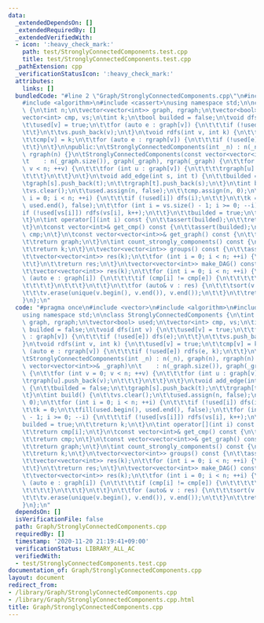 ```yaml
---
data:
  _extendedDependsOn: []
  _extendedRequiredBy: []
  _extendedVerifiedWith:
  - icon: ':heavy_check_mark:'
    path: test/StronglyConnectedComponents.test.cpp
    title: test/StronglyConnectedComponents.test.cpp
  _pathExtension: cpp
  _verificationStatusIcon: ':heavy_check_mark:'
  attributes:
    links: []
  bundledCode: "#line 2 \"Graph/StronglyConnectedComponents.cpp\"\n#include <vector>\n\
    #include <algorithm>\n#include <cassert>\nusing namespace std;\n\nclass StronglyConnectedComponents\
    \ {\n\tint n;\n\tvector<vector<int>> graph, rgraph;\n\tvector<bool> used;\n\t\
    vector<int> cmp, vs;\n\tint k;\n\tbool builded = false;\n\tvoid dfs(int v) {\n\
    \t\tused[v] = true;\n\t\tfor (auto e : graph[v]) {\n\t\t\tif (!used[e]) dfs(e);\n\
    \t\t}\n\t\tvs.push_back(v);\n\t}\n\tvoid rdfs(int v, int k) {\n\t\tused[v] = true;\n\
    \t\tcmp[v] = k;\n\t\tfor (auto e : rgraph[v]) {\n\t\t\tif (!used[e]) rdfs(e, k);\n\
    \t\t}\n\t}\n\npublic:\n\tStronglyConnectedComponents(int _n) : n(_n), graph(n),\
    \ rgraph(n) {}\n\tStronglyConnectedComponents(const vector<vector<int>>& _graph)\n\
    \t    : n(_graph.size()), graph(_graph), rgraph(_graph) {\n\t\tfor (int v = 0;\
    \ v < n; ++v) {\n\t\t\tfor (int u : graph[v]) {\n\t\t\t\trgraph[u].push_back(v);\n\
    \t\t\t}\n\t\t}\n\t}\n\tvoid add_edge(int s, int t) {\n\t\tbuilded = false;\n\t\
    \tgraph[s].push_back(t);\n\t\trgraph[t].push_back(s);\n\t}\n\tint build() {\n\t\
    \tvs.clear();\n\t\tused.assign(n, false);\n\t\tcmp.assign(n, 0);\n\t\tfor (int\
    \ i = 0; i < n; ++i) {\n\t\t\tif (!used[i]) dfs(i);\n\t\t}\n\t\tk = 0;\n\t\tfill(used.begin(),\
    \ used.end(), false);\n\t\tfor (int i = vs.size() - 1; i >= 0; --i) {\n\t\t\t\
    if (!used[vs[i]]) rdfs(vs[i], k++);\n\t\t}\n\t\tbuilded = true;\n\t\treturn k;\n\
    \t}\n\tint operator[](int i) const {\n\t\tassert(builded);\n\t\treturn cmp[i];\n\
    \t}\n\tconst vector<int>& get_cmp() const {\n\t\tassert(builded);\n\t\treturn\
    \ cmp;\n\t}\n\tconst vector<vector<int>>& get_graph() const {\n\t\tassert(builded);\n\
    \t\treturn graph;\n\t}\n\tint count_strongly_components() const {\n\t\tassert(builded);\n\
    \t\treturn k;\n\t}\n\tvector<vector<int>> groups() const {\n\t\tassert(builded);\n\
    \t\tvector<vector<int>> res(k);\n\t\tfor (int i = 0; i < n; ++i) {\n\t\t\tres[cmp[i]].push_back(i);\n\
    \t\t}\n\t\treturn res;\n\t}\n\tvector<vector<int>> make_DAG() const {\n\t\tassert(builded);\n\
    \t\tvector<vector<int>> res(k);\n\t\tfor (int i = 0; i < n; ++i) {\n\t\t\tfor\
    \ (auto e : graph[i]) {\n\t\t\t\tif (cmp[i] != cmp[e]) {\n\t\t\t\t\tres[cmp[i]].push_back(cmp[e]);\n\
    \t\t\t\t}\n\t\t\t}\n\t\t}\n\t\tfor (auto& v : res) {\n\t\t\tsort(v.begin(), v.end());\n\
    \t\t\tv.erase(unique(v.begin(), v.end()), v.end());\n\t\t}\n\t\treturn res;\n\t\
    }\n};\n"
  code: "#pragma once\n#include <vector>\n#include <algorithm>\n#include <cassert>\n\
    using namespace std;\n\nclass StronglyConnectedComponents {\n\tint n;\n\tvector<vector<int>>\
    \ graph, rgraph;\n\tvector<bool> used;\n\tvector<int> cmp, vs;\n\tint k;\n\tbool\
    \ builded = false;\n\tvoid dfs(int v) {\n\t\tused[v] = true;\n\t\tfor (auto e\
    \ : graph[v]) {\n\t\t\tif (!used[e]) dfs(e);\n\t\t}\n\t\tvs.push_back(v);\n\t\
    }\n\tvoid rdfs(int v, int k) {\n\t\tused[v] = true;\n\t\tcmp[v] = k;\n\t\tfor\
    \ (auto e : rgraph[v]) {\n\t\t\tif (!used[e]) rdfs(e, k);\n\t\t}\n\t}\n\npublic:\n\
    \tStronglyConnectedComponents(int _n) : n(_n), graph(n), rgraph(n) {}\n\tStronglyConnectedComponents(const\
    \ vector<vector<int>>& _graph)\n\t    : n(_graph.size()), graph(_graph), rgraph(_graph)\
    \ {\n\t\tfor (int v = 0; v < n; ++v) {\n\t\t\tfor (int u : graph[v]) {\n\t\t\t\
    \trgraph[u].push_back(v);\n\t\t\t}\n\t\t}\n\t}\n\tvoid add_edge(int s, int t)\
    \ {\n\t\tbuilded = false;\n\t\tgraph[s].push_back(t);\n\t\trgraph[t].push_back(s);\n\
    \t}\n\tint build() {\n\t\tvs.clear();\n\t\tused.assign(n, false);\n\t\tcmp.assign(n,\
    \ 0);\n\t\tfor (int i = 0; i < n; ++i) {\n\t\t\tif (!used[i]) dfs(i);\n\t\t}\n\
    \t\tk = 0;\n\t\tfill(used.begin(), used.end(), false);\n\t\tfor (int i = vs.size()\
    \ - 1; i >= 0; --i) {\n\t\t\tif (!used[vs[i]]) rdfs(vs[i], k++);\n\t\t}\n\t\t\
    builded = true;\n\t\treturn k;\n\t}\n\tint operator[](int i) const {\n\t\tassert(builded);\n\
    \t\treturn cmp[i];\n\t}\n\tconst vector<int>& get_cmp() const {\n\t\tassert(builded);\n\
    \t\treturn cmp;\n\t}\n\tconst vector<vector<int>>& get_graph() const {\n\t\tassert(builded);\n\
    \t\treturn graph;\n\t}\n\tint count_strongly_components() const {\n\t\tassert(builded);\n\
    \t\treturn k;\n\t}\n\tvector<vector<int>> groups() const {\n\t\tassert(builded);\n\
    \t\tvector<vector<int>> res(k);\n\t\tfor (int i = 0; i < n; ++i) {\n\t\t\tres[cmp[i]].push_back(i);\n\
    \t\t}\n\t\treturn res;\n\t}\n\tvector<vector<int>> make_DAG() const {\n\t\tassert(builded);\n\
    \t\tvector<vector<int>> res(k);\n\t\tfor (int i = 0; i < n; ++i) {\n\t\t\tfor\
    \ (auto e : graph[i]) {\n\t\t\t\tif (cmp[i] != cmp[e]) {\n\t\t\t\t\tres[cmp[i]].push_back(cmp[e]);\n\
    \t\t\t\t}\n\t\t\t}\n\t\t}\n\t\tfor (auto& v : res) {\n\t\t\tsort(v.begin(), v.end());\n\
    \t\t\tv.erase(unique(v.begin(), v.end()), v.end());\n\t\t}\n\t\treturn res;\n\t\
    }\n};\n"
  dependsOn: []
  isVerificationFile: false
  path: Graph/StronglyConnectedComponents.cpp
  requiredBy: []
  timestamp: '2020-11-20 21:19:41+09:00'
  verificationStatus: LIBRARY_ALL_AC
  verifiedWith:
  - test/StronglyConnectedComponents.test.cpp
documentation_of: Graph/StronglyConnectedComponents.cpp
layout: document
redirect_from:
- /library/Graph/StronglyConnectedComponents.cpp
- /library/Graph/StronglyConnectedComponents.cpp.html
title: Graph/StronglyConnectedComponents.cpp
---
```

